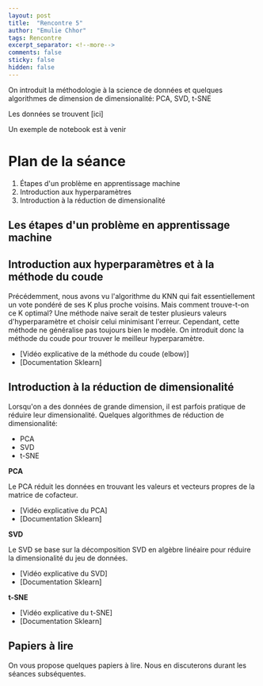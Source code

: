 ```yaml
---
layout: post
title:  "Rencontre 5"
author: "Emulie Chhor"
tags: Rencontre
excerpt_separator: <!--more-->
comments: false
sticky: false
hidden: false
---
```



On introduit la méthodologie à la science de données et quelques algorithmes de dimension
de dimensionalité: PCA, SVD, t-SNE
<!--more-->

Les données se trouvent [ici]

Un exemple de notebook est à venir

# Plan de la séance

1. Étapes d'un problème en apprentissage machine
2. Introduction aux hyperparamètres
3. Introduction à la réduction de dimensionalité

## Les étapes d'un problème en apprentissage machine



## Introduction aux hyperparamètres et à la méthode du coude

Précédemment, nous avons vu l'algorithme du KNN qui fait essentiellement un vote
pondéré de ses K plus proche voisins. Mais comment trouve-t-on ce K optimal? 
Une méthode naive serait de tester plusieurs valeurs d'hyperparamètre et choisir
celui minimisant l'erreur. Cependant, cette méthode ne généralise pas toujours
bien le modèle. On introduit donc la méthode du coude pour trouver le 
meilleur hyperparamètre.

- [Vidéo explicative de la méthode du coude (elbow)]
- [Documentation Sklearn]

## Introduction à la réduction de dimensionalité

Lorsqu'on a des données de grande dimension, il est parfois pratique de réduire
leur dimensionalité. Quelques algorithmes de réduction de dimensionalité:
- PCA
- SVD
- t-SNE

**PCA**

Le PCA réduit les données en trouvant les valeurs et vecteurs propres de 
la matrice de cofacteur.

- [Vidéo explicative du PCA]
- [Documentation Sklearn]

**SVD**

Le SVD se base sur la décomposition SVD en algèbre linéaire pour réduire la 
dimensionalité du jeu de données.

- [Vidéo explicative du SVD]
- [Documentation Sklearn]

**t-SNE**

- [Vidéo explicative du t-SNE]
- [Documentation Sklearn]


## Papiers à lire

On vous propose quelques papiers à lire. Nous en discuterons durant les séances
subséquentes.



